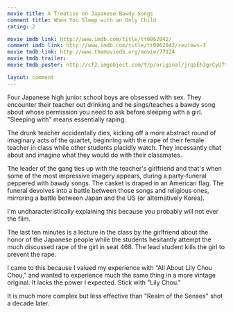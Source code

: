 ```yaml
---
movie title: A Treatise on Japanese Bawdy Songs
comment title: When You Sleep with an Only Child
rating: 2

movie imdb link: http://www.imdb.com/title/tt0062042/
comment imdb link: http://www.imdb.com/title/tt0062042/reviews-1
movie tmdb link: http://www.themoviedb.org/movie/77124
movie tmdb trailer: 
movie tmdb poster: http://cf2.imgobject.com/t/p/original/jrqiEh3grCyU7t9PeEbD79HSryT.jpg

layout: comment
---
```


Four Japanese high junior school boys are obsessed with sex. They encounter their teacher out drinking and he sings/teaches a bawdy song about whose permission you need to ask before sleeping with a girl. "Sleeping with" means essentially raping. 

The drunk teacher accidentally dies, kicking off a more abstract round of imaginary acts of the quartet, beginning with the rape of their female teacher in class while other students placidly watch. They incessantly chat about and imagine what they would do with their classmates.

The leader of the gang ties up with the teacher's girlfriend and that's when some of the most impressive imagery appears, during a party-funeral peppered with bawdy songs. The casket is draped in an American flag. The funeral devolves into a battle between those songs and religious ones, mirroring a battle between Japan and the US (or alternatively Korea). 

I'm uncharacteristically explaining this because you probably will not ever the film.

The last ten minutes is a lecture in the class by the girlfriend about the honor of the Japanese people while the students hesitantly attempt the much discussed rape of the girl in seat 468. The lead student kills the girl to prevent the rape.

I came to this because I valued my experience with "All About Lily Chou Chou," and wanted to experience much the same thing in a more vintage original. It lacks the power I expected. Stick with "Lily Chou."

It is much more complex but less effective than "Realm of the Senses" shot a decade later.